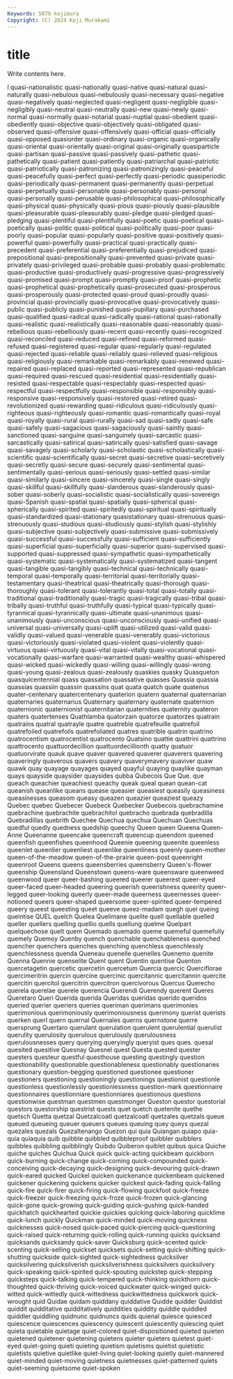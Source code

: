 ```yaml
---
Keywords: 5079 kojimura
Copyright: (C) 2024 Koji Murakami
---
```


# title

Write contents here.



l quasi-nationalistic quasi-nationally
quasi-native quasi-natural quasi-naturally quasi-nebulous quasi-nebulously quasi-necessary quasi-negative quasi-negatively quasi-neglected quasi-negligent
quasi-negligible quasi-negligibly quasi-neutral quasi-neutrally quasi-new quasi-newly quasi-normal quasi-normally quasi-notarial quasi-nuptial
quasi-obedient quasi-obediently quasi-objective quasi-objectively quasi-obligated quasi-observed quasi-offensive quasi-offensively quasi-official quasi-officially
quasi-opposed quasiorder quasi-ordinary quasi-organic quasi-organically quasi-oriental quasi-orientally quasi-original quasi-originally quasiparticle
quasi-partisan quasi-passive quasi-passively quasi-pathetic quasi-pathetically quasi-patient quasi-patiently quasi-patriarchal quasi-patriotic quasi-patriotically
quasi-patronizing quasi-patronizingly quasi-peaceful quasi-peacefully quasi-perfect quasi-perfectly quasi-periodic quasiperiodic quasi-periodically quasi-permanent
quasi-permanently quasi-perpetual quasi-perpetually quasi-personable quasi-personably quasi-personal quasi-personally quasi-perusable quasi-philosophical quasi-philosophically
quasi-physical quasi-physically quasi-pious quasi-piously quasi-plausible quasi-pleasurable quasi-pleasurably quasi-pledge quasi-pledged quasi-pledging
quasi-plentiful quasi-plentifully quasi-poetic quasi-poetical quasi-poetically quasi-politic quasi-political quasi-politically quasi-poor quasi-poorly
quasi-popular quasi-popularly quasi-positive quasi-positively quasi-powerful quasi-powerfully quasi-practical quasi-practically quasi-precedent quasi-preferential
quasi-preferentially quasi-prejudiced quasi-prepositional quasi-prepositionally quasi-prevented quasi-private quasi-privately quasi-privileged quasi-probable quasi-probably
quasi-problematic quasi-productive quasi-productively quasi-progressive quasi-progressively quasi-promised quasi-prompt quasi-promptly quasi-proof quasi-prophetic
quasi-prophetical quasi-prophetically quasi-prosecuted quasi-prosperous quasi-prosperously quasi-protected quasi-proud quasi-proudly quasi-provincial quasi-provincially
quasi-provocative quasi-provocatively quasi-public quasi-publicly quasi-punished quasi-pupillary quasi-purchased quasi-qualified quasi-radical quasi-radically
quasi-rational quasi-rationally quasi-realistic quasi-realistically quasi-reasonable quasi-reasonably quasi-rebellious quasi-rebelliously quasi-recent quasi-recently
quasi-recognized quasi-reconciled quasi-reduced quasi-refined quasi-reformed quasi-refused quasi-registered quasi-regular quasi-regularly quasi-regulated
quasi-rejected quasi-reliable quasi-reliably quasi-relieved quasi-religious quasi-religiously quasi-remarkable quasi-remarkably quasi-renewed quasi-repaired
quasi-replaced quasi-reported quasi-represented quasi-republican quasi-required quasi-rescued quasi-residential quasi-residentially quasi-resisted quasi-respectable
quasi-respectably quasi-respected quasi-respectful quasi-respectfully quasi-responsible quasi-responsibly quasi-responsive quasi-responsively quasi-restored quasi-retired
quasi-revolutionized quasi-rewarding quasi-ridiculous quasi-ridiculously quasi-righteous quasi-righteously quasi-romantic quasi-romantically quasi-royal quasi-royally
quasi-rural quasi-rurally quasi-sad quasi-sadly quasi-safe quasi-safely quasi-sagacious quasi-sagaciously quasi-saintly quasi-sanctioned
quasi-sanguine quasi-sanguinely quasi-sarcastic quasi-sarcastically quasi-satirical quasi-satirically quasi-satisfied quasi-savage quasi-savagely quasi-scholarly
quasi-scholastic quasi-scholastically quasi-scientific quasi-scientifically quasi-secret quasi-secretive quasi-secretively quasi-secretly quasi-secure quasi-securely
quasi-sentimental quasi-sentimentally quasi-serious quasi-seriously quasi-settled quasi-similar quasi-similarly quasi-sincere quasi-sincerely quasi-single
quasi-singly quasi-skillful quasi-skillfully quasi-slanderous quasi-slanderously quasi-sober quasi-soberly quasi-socialistic quasi-socialistically quasi-sovereign
quasi-Spanish quasi-spatial quasi-spatially quasi-spherical quasi-spherically quasi-spirited quasi-spiritedly quasi-spiritual quasi-spiritually quasi-standardized
quasi-stationary quasistationary quasi-strenuous quasi-strenuously quasi-studious quasi-studiously quasi-stylish quasi-stylishly quasi-subjective quasi-subjectively
quasi-submissive quasi-submissively quasi-successful quasi-successfully quasi-sufficient quasi-sufficiently quasi-superficial quasi-superficially quasi-superior quasi-supervised
quasi-supported quasi-suppressed quasi-sympathetic quasi-sympathetically quasi-systematic quasi-systematically quasi-systematized quasi-tangent quasi-tangible quasi-tangibly
quasi-technical quasi-technically quasi-temporal quasi-temporally quasi-territorial quasi-territorially quasi-testamentary quasi-theatrical quasi-theatrically quasi-thorough
quasi-thoroughly quasi-tolerant quasi-tolerantly quasi-total quasi-totally quasi-traditional quasi-traditionally quasi-tragic quasi-tragically quasi-tribal
quasi-tribally quasi-truthful quasi-truthfully quasi-typical quasi-typically quasi-tyrannical quasi-tyrannically quasi-ultimate quasi-unanimous quasi-unanimously
quasi-unconscious quasi-unconsciously quasi-unified quasi-universal quasi-universally quasi-uplift quasi-utilized quasi-valid quasi-validly quasi-valued
quasi-venerable quasi-venerably quasi-victorious quasi-victoriously quasi-violated quasi-violent quasi-violently quasi-virtuous quasi-virtuously quasi-vital
quasi-vitally quasi-vocational quasi-vocationally quasi-warfare quasi-warranted quasi-wealthy quasi-whispered quasi-wicked quasi-wickedly quasi-willing
quasi-willingly quasi-wrong quasi-young quasi-zealous quasi-zealously quaskies quasky Quasqueton quasquicentennial quass
quassation quassative quasses Quassia quassia quassias quassiin quassin quassins quat
quata quatch quate quatenus quater-centenary quatercentenary quaterion quatern quaternal quaternarian
quaternaries quaternarius Quaternary quaternary quaternate quaternion quaternionic quaternionist quaternitarian quaternities
quaternity quateron quaters quatertenses Quathlamba quatorzain quatorze quatorzes quatrain quatrains
quatral quatrayle quatre quatreble quatrefeuille quatrefoil quatrefoiled quatrefoils quatrefoliated quatres
quatrible quatrin quatrino quatrocentism quatrocentist quatrocento Quatsino quattie quattrini quattrino
quattrocento quattuordecillion quattuordecillionth quatty quatuor quatuorvirate quauk quave quaver quavered
quaverer quaverers quavering quaveringly quaverous quavers quavery quaverymavery quaviver quaw
quawk quay quayage quayages quayed quayful quaying quaylike quayman quays
quayside quaysider quaysides qubba Qubecois Que Que. que queach queachier
queachiest queachy queak queal quean quean-cat queanish queanlike queans quease
queasier queasiest queasily queasiness queasinesses queasom queasy queazen queazier queaziest
queazy Quebec quebec Quebecer Quebeck Quebecker Quebecois quebrachamine quebrachine quebrachite
quebrachitol quebracho quebrada quebradilla Quebradillas quebrith Quechee Quechua quechua Quechuan
Quechuas quedful quedly quedness quedship queechy Queen queen Queena Queen-Anne
Queenanne queencake queencraft queencup queendom queened queenfish queenfishes queenhood Queenie
queening queenite queenless queenlet queenlier queenliest queenlike queenliness queenly queen-mother
queen-of-the-meadow queen-of-the-prairie queen-post queenright queenroot Queens queens queensberries queensberry Queen's-flower
queenship Queensland Queenstown queens-ware queensware queenweed queenwood queer queer-bashing queered
queerer queerest queer-eyed queer-faced queer-headed queering queerish queerishness queerity queer-legged
queer-looking queerly queer-made queerness queernesses queer-notioned queers queer-shaped queersome queer-spirited
queer-tempered queery queest queesting queet queeve queez-madam quegh quei queing
queintise QUEL quelch Quelea Quelimane quelite quell quellable quelled queller
quellers quelling quellio quells quellung quelme Quelpart quelquechose quelt quem
Quemado quemado queme quemeful quemefully quemely Quemoy Quenby quench quenchable
quenchableness quenched quencher quenchers quenches quenching quenchless quenchlessly quenchlessness quenda
Queneau quenelle quenelles Quenemo quenite Quenna Quennie quenselite Quent quent
Quentin quentise Quenton quercetagetin quercetic quercetin quercetum Quercia quercic Querciflorae
quercimeritrin quercin quercine quercinic quercitannic quercitannin quercite quercitin quercitol quercitrin
quercitron quercivorous Quercus Querecho querela querelae querele querencia Querendi Querendy
querent Queres Queretaro Queri Querida querida Queridas queridas querido queridos
queried querier queriers queries queriman querimans querimonies querimonious querimoniously querimoniousness
querimony querist querists querken querl quern quernal Quernales querns quernstone
querre quersprung Quertaro querulant querulation querulent querulential querulist querulity querulosity
querulous querulously querulousness querulousnesses query querying queryingly queryist ques ques.
quesal quesited quesitive Quesnay Quesnel quest Questa quested quester questers
questeur questful questhouse questing questingly question questionability questionable questionableness questionably
questionaries questionary question-begging questioned questionee questioner questioners questioning questioningly questionings
questionist questionle questionless questionlessly questionlessness question-mark questionnaire questionnaires questionniare questionniares
questionous questions questionwise questman questmen questmonger Queston questor questorial questors
questorship questrist quests quet quetch quetenite quethe quetsch Quetta quetzal
Quetzalcoatl quetzalcoatl quetzales quetzals queue queued queueing queuer queuers queues
queuing quey queys quezal quezales quezals Quezaltenango Quezon qui quia
Quiangan quiapo quia-quia quiaquia quib quibble quibbled quibbleproof quibbler quibblers
quibbles quibbling quibblingly Quibdo Quiberon quiblet quibus quica Quiche quiche
quiches Quichua Quick quick quick-acting quickbeam quickborn quick-burning quick-change quick-coming
quick-compounded quick-conceiving quick-decaying quick-designing quick-devouring quick-drawn quick-eared quicked Quickel quicken
quickenance quickenbeam quickened quickener quickening quickens quicker quickest quick-fading quick-falling
quick-fire quick-firer quick-firing quick-flowing quickfoot quick-freeze quick-freezer quick-freezing quick-froze quick-frozen
quick-glancing quick-gone quick-growing quick-guiding quick-gushing quick-handed quickhatch quickhearted quickie quickies
quicking quick-laboring quicklime quick-lunch quickly Quickman quick-minded quick-moving quickness quicknesses
quick-nosed quick-paced quick-piercing quick-questioning quick-raised quick-returning quick-rolling quick-running quicks quicksand
quicksands quicksandy quick-saver Quicksburg quick-scented quick-scenting quick-selling quickset quicksets quick-setting
quick-shifting quick-shutting quickside quick-sighted quick-sightedness quicksilver quicksilvering quicksilverish quicksilverishness quicksilvers
quicksilvery quick-speaking quick-spirited quick-spouting quickstep quick-stepping quicksteps quick-talking quick-tempered quick-thinking
quickthorn quick-thoughted quick-thriving quick-voiced quickwater quick-winged quick-witted quick-wittedly quick-wittedness quickwittedness
quickwork quick-wrought quid Quidae quidam quiddany quiddative Quidde quidder Quiddist
quiddit quidditative quidditatively quiddities quiddity quiddle quiddled quiddler quiddling quidnunc
quidnuncs quids quienal quiesce quiesced quiescence quiescences quiescency quiescent quiescently
quiescing quiet quieta quietable quietage quiet-colored quiet-dispositioned quieted quieten quietened
quietener quietening quietens quieter quieters quietest quiet-eyed quiet-going quieti quieting
quietism quietisms quietist quietistic quietists quietive quietlike quiet-living quiet-looking quietly
quiet-mannered quiet-minded quiet-moving quietness quietnesses quiet-patterned quiets quiet-seeming quietsome quiet-spoken

